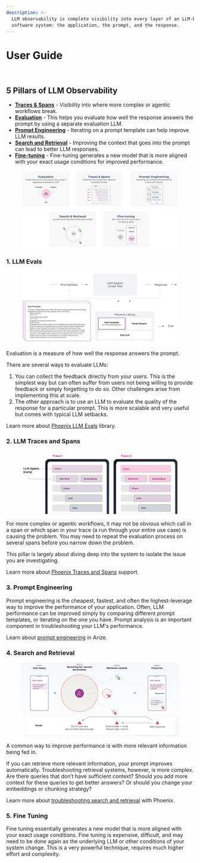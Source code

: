 ```yaml
---
description: >-
  LLM observability is complete visibility into every layer of an LLM-based
  software system: the application, the prompt, and the response.
---
```


# User Guide

<figure><img src="https://storage.googleapis.com/arize-assets/phoenix/assets/images/user_guide.png" alt=""><figcaption></figcaption></figure>

## 5 Pillars of LLM Observability

* [**Traces & Spans**](user-guide.md#2.-traces-and-spans) - Visibility into where more complex or agentic workflows break.
* [**Evaluation**](user-guide.md#1.-llm-evals) - This helps you evaluate how well the response answers the prompt by using a separate evaluation LLM.
* [**Prompt Engineering**](user-guide.md#3.-prompt-engineering) - Iterating on a prompt template can help improve LLM results.
* [**Search and Retrieval**](user-guide.md#4.-search-and-retrieval) - Improving the context that goes into the prompt can lead to better LLM responses.
* [**Fine-tuning**](user-guide.md#5.-fine-tuning) - Fine-tuning generates a new model that is more aligned with your exact usage conditions for improved performance.

<figure><img src=".gitbook/assets/image (14).png" alt=""><figcaption></figcaption></figure>

### 1. LLM Evals

<figure><img src=".gitbook/assets/image (15).png" alt=""><figcaption></figcaption></figure>

Evaluation is a measure of how well the response answers the prompt.

There are several ways to evaluate LLMs:

1. You can collect the feedback directly from your users. This is the simplest way but can often suffer from users not being willing to provide feedback or simply forgetting to do so. Other challenges arise from implementing this at scale.
2. The other approach is to use an LLM to evaluate the quality of the response for a particular prompt. This is more scalable and very useful but comes with typical LLM setbacks.

Learn more about [Phoenix LLM Evals](llm-evals/llm-evals.md) library.

### 2. LLM Traces and Spans

<figure><img src=".gitbook/assets/image (20).png" alt=""><figcaption></figcaption></figure>

For more complex or agentic workflows, it may not be obvious which call in a span or which span in your trace (a run through your entire use case) is causing the problem. You may need to repeat the evaluation process on several spans before you narrow down the problem.

This pillar is largely about diving deep into the system to isolate the issue you are investigating.

Learn more about [Phoenix Traces and Spans](concepts/llm-traces.md) support.

### 3. Prompt Engineering

Prompt engineering is the cheapest, fastest, and often the highest-leverage way to improve the performance of your application. Often, LLM performance can be improved simply by comparing different prompt templates, or iterating on the one you have. Prompt analysis is an important component in troubleshooting your LLM's performance.

Learn about [prompt engineering](https://docs.arize.com/arize/llm-large-language-models/prompt-engineering) in Arize.

### 4. Search and Retrieval

<figure><img src=".gitbook/assets/image (10).png" alt=""><figcaption></figcaption></figure>

A common way to improve performance is with more relevant information being fed in.

If you can retrieve more relevant information, your prompt improves automatically. Troubleshooting retrieval systems, however, is more complex. Are there queries that don’t have sufficient context? Should you add more context for these queries to get better answers? Or should you change your embeddings or chunking strategy?

Learn more about [troubleshooting search and retrieval](inferences/use-cases-infernces/troubleshooting-llm-retrieval-with-vector-stores.md) with Phoenix.

### 5. Fine Tuning

Fine tuning essentially generates a new model that is more aligned with your exact usage conditions. Fine tuning is expensive, difficult, and may need to be done again as the underlying LLM or other conditions of your system change. This is a very powerful technique, requires much higher effort and complexity.

<figure><img src="https://lh3.googleusercontent.com/_GnuXCWLToFRH6HnlaDLQUg8mLYE-A7MxlDaGlRwi8FXwJDh44TCiJlqXYgHRAqlwBbmCcbFWbnfIKLOnccFDuA1bloVp8dFgvFARzzZWUpGNsZxxtlfneEV34JseZgzaY8RP2PJhVFYZaUCbSjyCAU" alt=""><figcaption></figcaption></figure>
